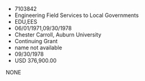 * 7103842
* Engineering Field Services to Local Governments
* EDU,EES
* 06/01/1971,09/30/1978
* Chester Carroll, Auburn University
* Continuing Grant
*   name not available
* 09/30/1978
* USD 376,900.00

NONE